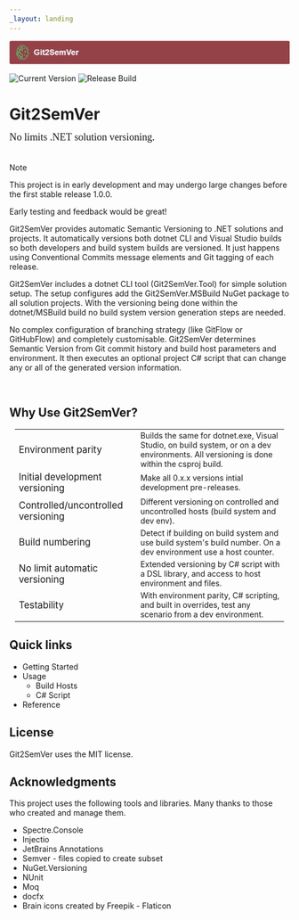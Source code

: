 ```yaml
---
_layout: landing
---
```

<style>
.featureDiv {
  font-size:1.2em;
}

table, tr, td {
  border:none !important;
}

a 
{
  text-decoration: none; 
}
</style>

![](Images/Git2SemVer_banner_840x70.png)

![Current Version](https://img.shields.io/nuget/vpre/NoeticTools.Git2SemVer)
[![Release Build](https://github.com/NoeticTools/Git2SemVer/actions/workflows/dotnet.yml/badge.svg)](https://github.com/NoeticTools/Git2SemVer/actions/workflows/dotnet.yml)


# Git2SemVer

<div style="margin-left:0px; margin-top:-5px; margin-bottom:35px; font-family:Calibri; font-size:1.3em;">
No limits .NET solution versioning.</div>

> [!NOTE]  
> This project is in early development and may undergo large changes
> before the first stable release 1.0.0. 
>
> Early testing and feedback would be great!

Git2SemVer provides automatic Semantic Versioning to .NET solutions and projects. 
It automatically versions both dotnet CLI and Visual Studio builds so both developers and build system builds are versioned.
It just happens using <a href="https://www.conventionalcommits.org/en/v1.0.0/">Conventional Commits</a> message elements and Git tagging of each release.

Git2SemVer includes a dotnet CLI tool (Git2SemVer.Tool) for simple solution setup. 
The setup configures add the Git2SemVer.MSBuild NuGet package to all solution projects.
With the versioning being done within the dotnet/MSBuild build no build system version generation steps are needed.

No complex configuration of branching strategy (like GitFlow or GitHubFlow) and completely customisable.
Git2SemVer determines Semantic Version from Git commit history and build host parameters and environment. 
It then executes an optional project C# script that can change any or all of the generated version information.

<br/>

## Why Use Git2SemVer?

<div style="margin:10px;">
 <table>
  <tr>
    <td>
        <div class="featureDiv">
            <a href="Reference/Glossary.html#environment-parity">Environment parity</a>
        </div>
    </td>
    <td>
        Builds the same for dotnet.exe, Visual Studio, on build system, or on a dev environments.
        All versioning is done within the csproj build.
    </td>
  </tr>
  <tr>
    <td>
        <div class="featureDiv">
            <a href="https://semver.org/#spec-item-4">Initial development versioning</a>
        </div>
    </td>
    <td>
        Make all <a href="https://semver.org/#spec-item-4">0.x.x versions intial development</a> pre-releases.
    </td>
  </tr>
  <tr>
    <td>
        <div class="featureDiv">
            <a href="Reference/Glossary.html#controlled-host">Controlled/uncontrolled versioning</a>
        </div>
    </td>
    <td>
        Different versioning on controlled and uncontrolled hosts (build system and dev env).
    </td>
  </tr>
  <tr>
    <td>
        <div class="featureDiv">
            <a href="Reference/Glossary.html#build-number">Build numbering</a>
        </div>
    </td>
    <td>
        Detect if building on build system and use build system's build number.
        On a dev environment use a host counter.
    </td>
  </tr>
  <tr>
    <td>
        <div class="featureDiv">
            No limit automatic versioning
        </div>
    </td>
    <td>
        Extended versioning by C# script with a DSL library, and access to host environment and files.
    </td>
  </tr>
  <tr>
    <td>
        <div class="featureDiv">
            Testability
        </div>
    </td>
    <td>
        With environment parity, C# scripting, and built in overrides, test any scenario from a dev environment.
    </td>
  </tr>
</table> 
</div>


## Quick links

* [Getting Started](xref:getting-started)
* Usage
  * [Build Hosts](xref:build-hosts)
  * [C# Script](xref:csharp-script)
* [Reference](xref:concepts)

 
## License

Git2SemVer uses the [MIT license](https://choosealicense.com/licenses/mit/).


## Acknowledgments

This project uses the following tools and libraries. Many thanks to those who created and manage them.

* [Spectre.Console](https://github.com/spectreconsole/spectre.console)
* [Injectio](https://github.com/loresoft/Injectio)
* [JetBrains Annotations](https://www.jetbrains.com/help/resharper/Code_Analysis__Code_Annotations.html)
* [Semver](https://www.nuget.org/packages/Semver) - files copied to create subset
* [NuGet.Versioning](https://www.nuget.org/packages/NuGet.Versioning)
* [NUnit](https://www.nuget.org/packages/NUnit)
* [Moq](https://github.com/devlooped/moq)
* [docfx](https://dotnet.github.io/docfx/)
* <a href="https://www.flaticon.com/free-icons/brain" title="brain icons">Brain icons created by Freepik - Flaticon</a>
